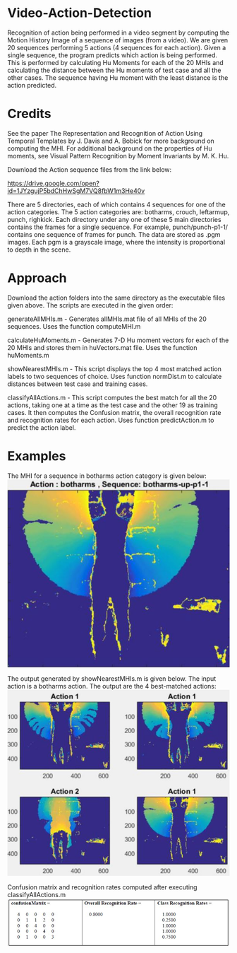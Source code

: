 # Video-Action-Detection
Recognition of action being performed in a video segment by computing the Motion History Image of a sequence of images (from a video). We are given 20 sequences performing 5 actions (4 sequences for each action). Given a single sequence, the program predicts which action is being performed. This is performed by calculating Hu Moments for each of the 20 MHIs and calculating the distance between the Hu moments of test case and all the other cases. The sequence having Hu moment with the least distance is the action predicted.

# Credits
See the paper The Representation and Recognition of Action Using Temporal Templates by J. Davis and
A. Bobick for more background on computing the MHI. For additional background on the
properties of Hu moments, see Visual Pattern Recognition by Moment Invariants by M. K. Hu.

Download the Action sequence files from the link below:

https://drive.google.com/open?id=1JYzgujP5bdChHwSgM7VQ8fbW1m3He40v

There are 5 directories, each of which contains 4 sequences for one of the action categories.
The 5 action categories are: botharms, crouch, leftarmup, punch, righkick. Each directory under any one
of these 5 main directories contains the frames for a single sequence. For example, punch/punch-p1-1/
contains one sequence of frames for punch. The data are stored as .pgm images. Each pgm is a grayscale image, where the intensity is proportional to depth in the scene.

# Approach
Download the action folders into the same directory as the executable files given above.
The scripts are executed in the given order:

generateAllMHIs.m - Generates allMHIs.mat file of all MHIs of the 20 sequences. Uses the function computeMHI.m

calculateHuMoments.m - Generates 7-D Hu moment vectors for each of the 20 MHIs and stores them in huVectors.mat file. Uses the function huMoments.m

showNearestMHIs.m - This script displays the top 4 most matched action labels to two sequences of choice. Uses function normDist.m to calculate distances between test case and training cases.

classifyAllActions.m - This script computes the best match for all the 20 actions, taking one at a time as the test case and the other 19 as training cases. It then computes the Confusion matrix, the overall recognition rate and recognition rates for each action. Uses function predictAction.m to predict the action label.

# Examples
The MHI for a sequence in botharms action category is given below:
![MHI_Botharms](/Img1.JPG)

The output generated by showNearestMHIs.m is given below. The input action is a botharms action. The output are the 4 best-matched actions:
![Nearest](/Img2.JPG)

Confusion matrix and recognition rates computed after executing classifyAllActions.m
![Results](/Img3.JPG)






